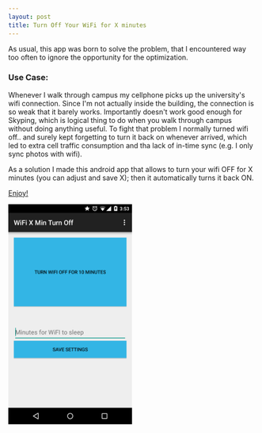```yaml
---
layout: post
title: Turn Off Your WiFi for X minutes
---
```

As usual, this app was born to solve the problem, that I encountered way too often to ignore the opportunity for the optimization. 

### Use Case:
Whenever I walk through campus my cellphone picks up the university's wifi connection. Since I'm not actually inside the building, the connection is so weak that it barely works. Importantly doesn't work good enough for Skyping, which is logical thing to do when you walk through campus without doing anything useful. To fight that problem I normally turned wifi off.. and surely kept forgetting to turn it back on whenever arrived, which led to extra cell traffic consumption and tha lack of in-time sync (e.g. I only sync photos with wifi). 

As a solution I made this android app that allows to turn your wifi OFF for X minutes (you can adjust and save X); then it automatically turns it back ON.

[Enjoy!](https://play.google.com/store/apps/details?id=com.alexsalovrn.wifixminturnoff&hl=en)

<img src="/images/wifi-off.png" alt="Wifi X Min OFF App" style="width: 250px;"/>
